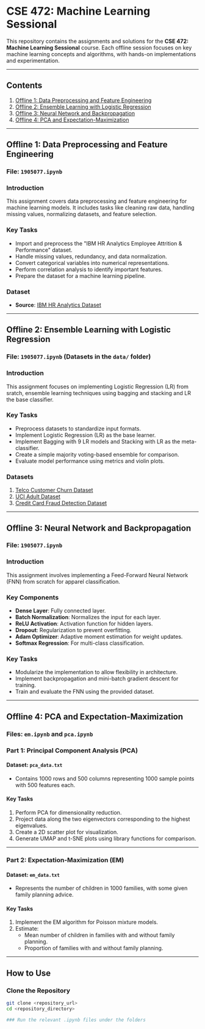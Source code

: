 # CSE 472: Machine Learning Sessional

This repository contains the assignments and solutions for the **CSE 472: Machine Learning Sessional** course. Each offline session focuses on key machine learning concepts and algorithms, with hands-on implementations and experimentation.

---

## Contents

1. [Offline 1: Data Preprocessing and Feature Engineering](Offline-1)
2. [Offline 2: Ensemble Learning with Logistic Regression](Offline-2)
3. [Offline 3: Neural Network and Backpropagation](Offline-3)
4. [Offline 4: PCA and Expectation-Maximization](Offline-4)

---

## Offline 1: Data Preprocessing and Feature Engineering

### **File**: `1905077.ipynb`

### **Introduction**
This assignment covers data preprocessing and feature engineering for machine learning models. It includes tasks like cleaning raw data, handling missing values, normalizing datasets, and feature selection.

### **Key Tasks**
- Import and preprocess the "IBM HR Analytics Employee Attrition & Performance" dataset.
- Handle missing values, redundancy, and data normalization.
- Convert categorical variables into numerical representations.
- Perform correlation analysis to identify important features.
- Prepare the dataset for a machine learning pipeline.

### **Dataset**
- **Source**: [IBM HR Analytics Dataset](https://www.kaggle.com/datasets/pavansubhasht/ibm-hr-analytics-attrition-dataset)

---

## Offline 2: Ensemble Learning with Logistic Regression

### **File**: `1905077.ipynb` (Datasets in the `data/` folder)

### **Introduction**
This assignment focuses on implementing Logistic Regression (LR) from sratch, ensemble learning techniques using bagging and stacking and LR the base classifier.

### **Key Tasks**
- Preprocess datasets to standardize input formats.
- Implement Logistic Regression (LR) as the base learner.
- Implement Bagging with 9 LR models and Stacking with LR as the meta-classifier.
- Create a simple majority voting-based ensemble for comparison.
- Evaluate model performance using metrics and violin plots.

### **Datasets**
1. [Telco Customer Churn Dataset](https://www.kaggle.com/blastchar/telco-customer-churn)
2. [UCI Adult Dataset](https://archive.ics.uci.edu/ml/datasets/adult)
3. [Credit Card Fraud Detection Dataset](https://www.kaggle.com/mlg-ulb/creditcardfraud)

---

## Offline 3: Neural Network and Backpropagation

### **File**: `1905077.ipynb`

### **Introduction**
This assignment involves implementing a Feed-Forward Neural Network (FNN) from scratch for apparel classification.

### **Key Components**
- **Dense Layer**: Fully connected layer.
- **Batch Normalization**: Normalizes the input for each layer.
- **ReLU Activation**: Activation function for hidden layers.
- **Dropout**: Regularization to prevent overfitting.
- **Adam Optimizer**: Adaptive moment estimation for weight updates.
- **Softmax Regression**: For multi-class classification.

### **Key Tasks**
- Modularize the implementation to allow flexibility in architecture.
- Implement backpropagation and mini-batch gradient descent for training.
- Train and evaluate the FNN using the provided dataset.

---

## Offline 4: PCA and Expectation-Maximization

### **Files**: `em.ipynb` and `pca.ipynb`

### **Part 1: Principal Component Analysis (PCA)**

#### **Dataset**: `pca_data.txt`
- Contains 1000 rows and 500 columns representing 1000 sample points with 500 features each.

#### **Key Tasks**
1. Perform PCA for dimensionality reduction.
2. Project data along the two eigenvectors corresponding to the highest eigenvalues.
3. Create a 2D scatter plot for visualization.
4. Generate UMAP and t-SNE plots using library functions for comparison.

---

### **Part 2: Expectation-Maximization (EM)**

#### **Dataset**: `em_data.txt`
- Represents the number of children in 1000 families, with some given family planning advice.

#### **Key Tasks**
1. Implement the EM algorithm for Poisson mixture models.
2. Estimate:
   - Mean number of children in families with and without family planning.
   - Proportion of families with and without family planning.

---

## How to Use

### Clone the Repository
```bash
git clone <repository_url>
cd <repository_directory>

### Run the relevant .ipynb files under the folders
